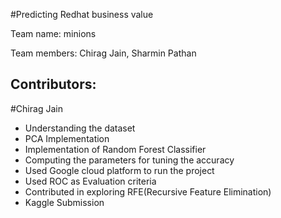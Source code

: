 #Predicting Redhat business value

Team name: minions

Team members: Chirag Jain, Sharmin Pathan

Contributors:
-------------

#Chirag Jain
- Understanding the dataset
- PCA Implementation
- Implementation of Random Forest Classifier
- Computing the parameters for tuning the accuracy
- Used Google cloud platform to run the project
- Used ROC as Evaluation criteria
- Contributed in exploring RFE(Recursive Feature Elimination)
- Kaggle Submission
